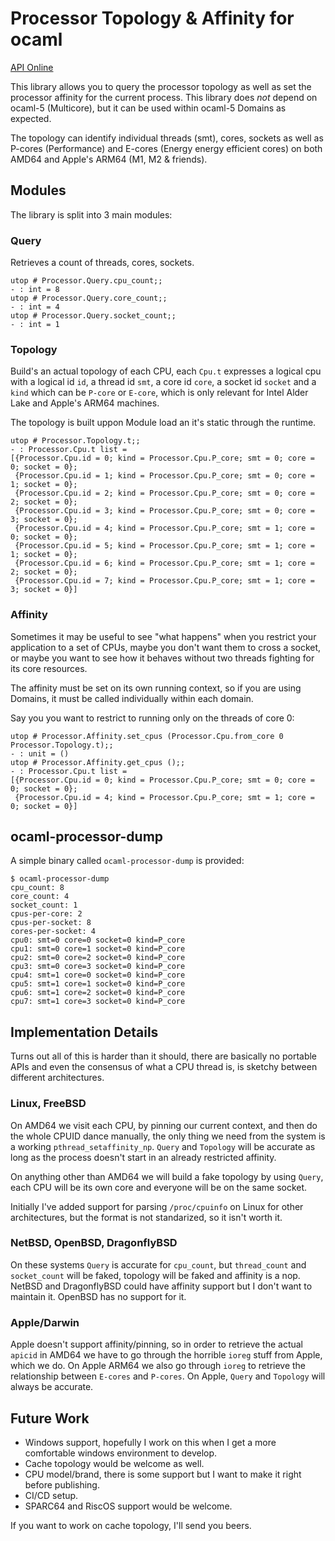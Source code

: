 # Processor Topology & Affinity for ocaml

[API Online](https://haesbaert.github.io/ocaml-processor/)

This library allows you to query the processor topology as well as set
the processor affinity for the current process. This library does
*not* depend on ocaml-5 (Multicore), but it can be used within ocaml-5
Domains as expected.

The topology can identify individual threads (smt), cores, sockets as
well as P-cores (Performance) and E-cores (Energy energy efficient
cores) on both AMD64 and Apple's ARM64 (M1, M2 & friends).

## Modules

The library is split into 3 main modules:

### Query

Retrieves a count of threads, cores, sockets.
```
utop # Processor.Query.cpu_count;;
- : int = 8
utop # Processor.Query.core_count;;
- : int = 4
utop # Processor.Query.socket_count;;
- : int = 1
```

### Topology

Build's an actual topology of each CPU, each `Cpu.t` expresses a
logical cpu with a logical id `id`, a thread id `smt`, a core id
`core`, a socket id `socket` and a `kind` which can be `P-core` or
`E-core`, which is only relevant for Intel Alder Lake and Apple's
ARM64 machines.

The topology is built uppon Module load an it's static through the runtime.

```
utop # Processor.Topology.t;;
- : Processor.Cpu.t list =
[{Processor.Cpu.id = 0; kind = Processor.Cpu.P_core; smt = 0; core = 0; socket = 0};
 {Processor.Cpu.id = 1; kind = Processor.Cpu.P_core; smt = 0; core = 1; socket = 0};
 {Processor.Cpu.id = 2; kind = Processor.Cpu.P_core; smt = 0; core = 2; socket = 0};
 {Processor.Cpu.id = 3; kind = Processor.Cpu.P_core; smt = 0; core = 3; socket = 0};
 {Processor.Cpu.id = 4; kind = Processor.Cpu.P_core; smt = 1; core = 0; socket = 0};
 {Processor.Cpu.id = 5; kind = Processor.Cpu.P_core; smt = 1; core = 1; socket = 0};
 {Processor.Cpu.id = 6; kind = Processor.Cpu.P_core; smt = 1; core = 2; socket = 0};
 {Processor.Cpu.id = 7; kind = Processor.Cpu.P_core; smt = 1; core = 3; socket = 0}]
```

### Affinity

Sometimes it may be useful to see "what happens" when you restrict
your application to a set of CPUs, maybe you don't want them to cross
a socket, or maybe you want to see how it behaves without two threads
fighting for its core resources.

The affinity must be set on its own running context, so if you are
using Domains, it must be called individually within each domain.

Say you you want to restrict to running only on the threads of core 0:
```
utop # Processor.Affinity.set_cpus (Processor.Cpu.from_core 0 Processor.Topology.t);;
- : unit = ()
utop # Processor.Affinity.get_cpus ();;
- : Processor.Cpu.t list =
[{Processor.Cpu.id = 0; kind = Processor.Cpu.P_core; smt = 0; core = 0; socket = 0};
 {Processor.Cpu.id = 4; kind = Processor.Cpu.P_core; smt = 1; core = 0; socket = 0}]
```

## ocaml-processor-dump

A simple binary called `ocaml-processor-dump` is provided:
```
$ ocaml-processor-dump
cpu_count: 8
core_count: 4
socket_count: 1
cpus-per-core: 2
cpus-per-socket: 8
cores-per-socket: 4
cpu0: smt=0 core=0 socket=0 kind=P_core
cpu1: smt=0 core=1 socket=0 kind=P_core
cpu2: smt=0 core=2 socket=0 kind=P_core
cpu3: smt=0 core=3 socket=0 kind=P_core
cpu4: smt=1 core=0 socket=0 kind=P_core
cpu5: smt=1 core=1 socket=0 kind=P_core
cpu6: smt=1 core=2 socket=0 kind=P_core
cpu7: smt=1 core=3 socket=0 kind=P_core
```

## Implementation Details

Turns out all of this is harder than it should, there are basically no
portable APIs and even the consensus of what a CPU thread is, is
sketchy between different architectures.

### Linux, FreeBSD

On AMD64 we visit each CPU, by pinning our current context, and then
do the whole CPUID dance manually, the only thing we need from the
system is a working `pthread_setaffinity_np`. `Query` and `Topology`
will be accurate as long as the process doesn't start in an already
restricted affinity.

On anything other than AMD64 we will build a fake topology by using
`Query`, each CPU will be its own core and everyone will be on the
same socket.

Initially I've added support for parsing `/proc/cpuinfo` on Linux for
other architectures, but the format is not standarized, so it isn't
worth it.

### NetBSD, OpenBSD, DragonflyBSD

On these systems `Query` is accurate for `cpu_count`, but
`thread_count` and `socket_count` will be faked, topology will be
faked and affinity is a nop. NetBSD and DragonflyBSD could have
affinity support but I don't want to maintain it. OpenBSD has no
support for it.

### Apple/Darwin

Apple doesn't support affinity/pinning, so in order to retrieve the
actual `apicid` in AMD64 we have to go through the horrible `ioreg`
stuff from Apple, which we do. On Apple ARM64 we also go through
`ioreg` to retrieve the relationship between `E-cores` and `P-cores`.
On Apple, `Query` and `Topology` will always be accurate.

## Future Work

* Windows support, hopefully I work on this when I get a more
comfortable windows environment to develop.
* Cache topology would be welcome as well.
* CPU model/brand, there is some support but I want to make it right before
publishing.
* CI/CD setup.
* SPARC64 and RiscOS support would be welcome.

If you want to work on cache topology, I'll send you beers.
